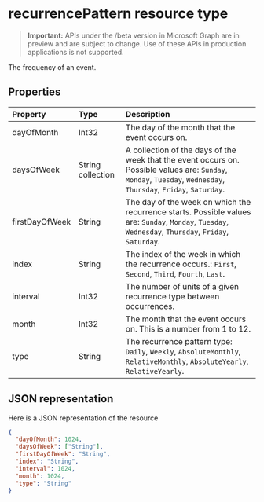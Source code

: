 # recurrencePattern resource type

> **Important:** APIs under the /beta version in Microsoft Graph are in preview and are subject to change. Use of these APIs in production applications is not supported.

The frequency of an event.


## Properties
| Property	   | Type	|Description|
|:---------------|:--------|:----------|
|dayOfMonth|Int32|The day of the month that the event occurs on.|
|daysOfWeek|String collection|A collection of the days of the week that the event occurs on. Possible values are: `Sunday`, `Monday`, `Tuesday`, `Wednesday`, `Thursday`, `Friday`, `Saturday`.|
|firstDayOfWeek|String|The day of the week  on which the recurrence starts. Possible values are: `Sunday`, `Monday`, `Tuesday`, `Wednesday`, `Thursday`, `Friday`, `Saturday`.|
|index|String|The index of the week in which the recurrence occurs.: `First`, `Second`, `Third`, `Fourth`, `Last`.|
|interval|Int32|The number of units of a given recurrence type between occurrences.|
|month|Int32|The month that the event occurs on.  This is a number from 1 to 12.|
|type|String|The recurrence pattern type: `Daily`, `Weekly`, `AbsoluteMonthly`, `RelativeMonthly`, `AbsoluteYearly`, `RelativeYearly`.|

## JSON representation

Here is a JSON representation of the resource

<!-- {
  "blockType": "resource",
  "optionalProperties": [

  ],
  "@odata.type": "microsoft.graph.recurrencepattern"
}-->

```json
{
  "dayOfMonth": 1024,
  "daysOfWeek": ["String"],
  "firstDayOfWeek": "String",
  "index": "String",
  "interval": 1024,
  "month": 1024,
  "type": "String"
}

```

<!-- uuid: 8fcb5dbc-d5aa-4681-8e31-b001d5168d79
2015-10-25 14:57:30 UTC -->
<!-- {
  "type": "#page.annotation",
  "description": "recurrencePattern resource",
  "keywords": "",
  "section": "documentation",
  "tocPath": ""
}-->